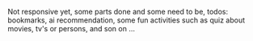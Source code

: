 Not responsive yet, some parts done and some need to be, 
todos: bookmarks, ai recommendation, some fun activities such as quiz about movies, tv's or persons, and son on ...
